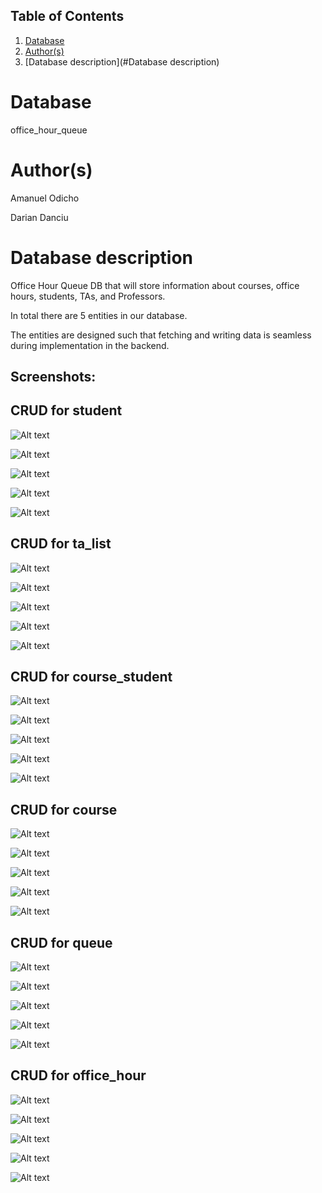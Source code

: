 ## Table of Contents
1. [Database](#database)
2. [Author(s)](#Author(s))
3. [Database description](#Database description)


# Database
office_hour_queue

# Author(s)
Amanuel Odicho

Darian Danciu

# Database description
Office Hour Queue DB that will store information about courses, office hours, students, TAs, and Professors. 

In total there are 5 entities in our database.

The entities are designed such that fetching and writing data is seamless during implementation in the backend.


## Screenshots:

## CRUD for student
![Alt text](/screenshots/crud_student.png?raw=true)

![Alt text](/screenshots/create_student.png?raw=true)

![Alt text](/screenshots/read_student.png?raw=true)

![Alt text](/screenshots/update_student.png?raw=true)

![Alt text](/screenshots/delete_student.png?raw=true)

## CRUD for ta_list
![Alt text](/screenshots/crud_ta_list.png?raw=true)

![Alt text](/screenshots/create_ta_list.png?raw=true)

![Alt text](/screenshots/read_ta_list.png?raw=true)

![Alt text](/screenshots/update_ta_list.png?raw=true)

![Alt text](/screenshots/delete_ta_list.png?raw=true)

## CRUD for course_student
![Alt text](/screenshots/crud_course_student.png?raw=true)

![Alt text](/screenshots/create_course_student.png?raw=true)

![Alt text](/screenshots/read_course_student.png?raw=true)

![Alt text](/screenshots/update_course_student.png?raw=true)

![Alt text](/screenshots/delete_course_student.png?raw=true)

## CRUD for course
![Alt text](/screenshots/crud_course.png?raw=true)

![Alt text](/screenshots/create_course.png?raw=true)

![Alt text](/screenshots/read_course.png?raw=true)

![Alt text](/screenshots/update_course.png?raw=true)

![Alt text](/screenshots/delete_course.png?raw=true)

## CRUD for queue
![Alt text](/screenshots/crud_queue.png?raw=true)

![Alt text](/screenshots/create_queue.png?raw=true)

![Alt text](/screenshots/read_queue.png?raw=true)

![Alt text](/screenshots/update_queue.png?raw=true)

![Alt text](/screenshots/delete_queue.png?raw=true)

## CRUD for office_hour
![Alt text](/screenshots/crud_office_hour.png?raw=true)

![Alt text](/screenshots/create_office_hour.png?raw=true)

![Alt text](/screenshots/read_office_hour.png?raw=true)

![Alt text](/screenshots/update_office_hour.png?raw=true)

![Alt text](/screenshots/delete_office_hour.png?raw=true)
